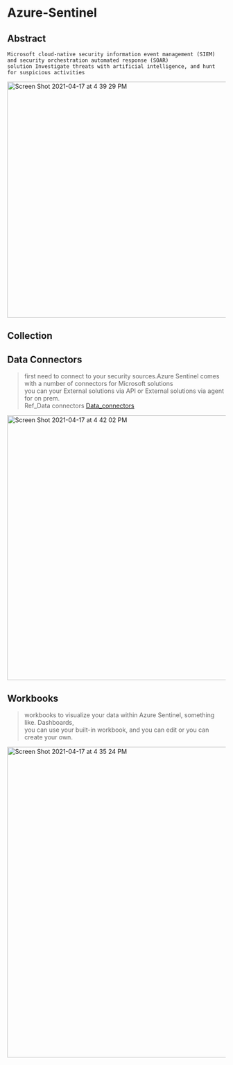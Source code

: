 Azure-Sentinel
=========

Abstract
--------
    Microsoft cloud-native security information event management (SIEM) and security orchestration automated response (SOAR)  
    solution Investigate threats with artificial intelligence, and hunt for suspicious activities     
    
 <img width="544" alt="Screen Shot 2021-04-17 at 4 39 29 PM" src="https://user-images.githubusercontent.com/49055941/115115167-7cf35080-9f9b-11eb-8878-31bcbe8eeec3.png">

    
    
Collection
--------

Data Connectors
-----
  > first need to connect to your security sources.Azure Sentinel comes with a number of connectors for Microsoft solutions  
  > you can your External solutions via API or External solutions via agent for on prem.  
  > Ref_Data connectors <a href='https://docs.microsoft.com/en-us/azure/sentinel/connect-data-sources' target='_blank'>Data_connectors</a>   
<img width="610" alt="Screen Shot 2021-04-17 at 4 42 02 PM" src="https://user-images.githubusercontent.com/49055941/115115216-d9ef0680-9f9b-11eb-9aae-bd6ea8c2a991.png">


Workbooks
----
> workbooks to visualize your data within Azure Sentinel, something like. Dashboards,  
> you can use your built-in workbook, and you can edit or you can create your own.
 
<img width="716" alt="Screen Shot 2021-04-17 at 4 35 24 PM" src="https://user-images.githubusercontent.com/49055941/115115048-ecb50b80-9f9a-11eb-8840-14b17e305be8.png">


